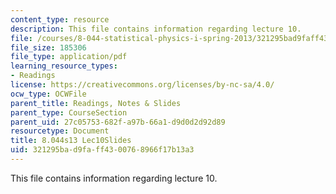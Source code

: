 ```yaml
---
content_type: resource
description: This file contains information regarding lecture 10.
file: /courses/8-044-statistical-physics-i-spring-2013/321295bad9faff4300768966f17b13a3_MIT8_044S13_L10.pdf
file_size: 185306
file_type: application/pdf
learning_resource_types:
- Readings
license: https://creativecommons.org/licenses/by-nc-sa/4.0/
ocw_type: OCWFile
parent_title: Readings, Notes & Slides
parent_type: CourseSection
parent_uid: 27c05753-682f-a97b-66a1-d9d0d2d92d89
resourcetype: Document
title: 8.044s13 Lec10Slides
uid: 321295ba-d9fa-ff43-0076-8966f17b13a3
---
```

This file contains information regarding lecture 10.